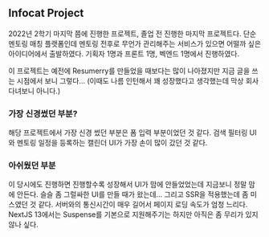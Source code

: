 ## Infocat Project

2022년 2학기 마지막 쯤에 진행한 프로젝트, 졸업 전 진행한 마지막 프로젝트다.
단순 멘토링 매칭 플랫폼인데 멘토링 전후로 무언가 관리해주는 서비스가 있으면 어떨까 싶은 아이디어에서 출발하였다.
기획자 1명과 프론트 1명, 벡엔드 1명에서 진행하였다.

이 프로젝트는 예전에 Resumerry를 만들었을 때보다는 많이 나아졌지만 지금 글을 쓰는 시점에서 보니 그렇다...
(이때도 나름 인턴해서 꽤 성장했다고 생각했는데 막상 회사 다녀보니 아니다.)

### 가장 신경썼던 부분?

해당 프로젝트에서 가장 신경 썼던 부분은 폼 입력 부분이었던 것 같다.
검색 필터링 UI와 멘토링 일정을 등록하는 캘린더 UI가 가장 손이 많이 갔던 것 같다.

### 아쉬웠던 부분

이 당시에도 진행하면 진행할수록 성장해서 UI가 맘에 안들었었는데 지금보니 정말 맘에 안든다. 슬슬 좀 그럴싸한 UI를 만들 때가 왔는데...
그리고 SSR을 적용했는데 좀 미스였던 것 같다. 서버와의 통신시간이 매우 길어서 페이지 로딩 속도가 엄청 느리다.
NextJS 13에서는 Suspense를 기본으로 지원해주기는 하지만 아직은 좀 무리가 있지 않나 싶다.
